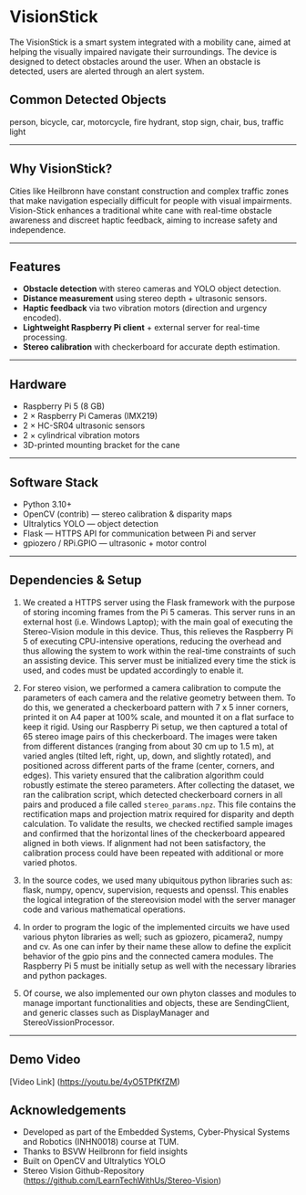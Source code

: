 # VisionStick
The VisionStick is a smart system integrated with a mobility cane, aimed at helping the visually impaired navigate their surroundings. The device is designed to detect obstacles around the user. When an obstacle is detected, users are alerted through an alert system. 

## Common Detected Objects
person, bicycle, car, motorcycle, fire hydrant, stop sign, chair, bus, traffic light

---

## Why VisionStick?
Cities like Heilbronn have constant construction and complex traffic zones that make navigation especially difficult for people with visual impairments.  
Vision-Stick enhances a traditional white cane with real-time obstacle awareness and discreet haptic feedback, aiming to increase safety and independence.

---

## Features
- **Obstacle detection** with stereo cameras and YOLO object detection.  
- **Distance measurement** using stereo depth + ultrasonic sensors.  
- **Haptic feedback** via two vibration motors (direction and urgency encoded).  
- **Lightweight Raspberry Pi client** + external server for real-time processing.  
- **Stereo calibration** with checkerboard for accurate depth estimation.

---

## Hardware
- Raspberry Pi 5 (8 GB)
- 2 × Raspberry Pi Cameras (IMX219)  
- 2 × HC-SR04 ultrasonic sensors  
- 2 × cylindrical vibration motors  
- 3D-printed mounting bracket for the cane

---

## Software Stack
- Python 3.10+  
- OpenCV (contrib) — stereo calibration & disparity maps  
- Ultralytics YOLO — object detection  
- Flask — HTTPS API for communication between Pi and server  
- gpiozero / RPi.GPIO — ultrasonic + motor control

---

## Dependencies & Setup
1) We created a HTTPS server using the Flask framework with the purpose of storing incoming frames from the Pi 5 cameras. This server runs in an external host (i.e. Windows Laptop); with the main goal of executing the Stereo-Vision module in this device. Thus, this relieves the Raspberry Pi 5 of executing CPU-intensive operations, reducing the overhead and thus allowing the system to work within the real-time constraints of such an assisting device.
This server must be initialized every time the stick is used, and codes must be updated accordingly to enable it.

2) For stereo vision, we performed a camera calibration to compute the parameters of each camera and the relative geometry between them. To do this, we generated a checkerboard pattern with 7 x 5 inner corners, printed it on A4 paper at 100% scale, and mounted it on a flat surface to keep it rigid. Using our Raspberry Pi setup, we then captured a total of 65 stereo image pairs of this checkerboard. The images were taken from different distances (ranging from about 30 cm up to 1.5 m), at varied angles (tilted left, right, up, down, and slightly rotated), and positioned across different parts of the frame (center, corners, and edges). This variety ensured that the calibration algorithm could robustly estimate the stereo parameters. After collecting the dataset, we ran the calibration script, which detected checkerboard corners in all pairs and produced a file called `stereo_params.npz`. This file contains the rectification maps and projection matrix required for disparity and depth calculation. To validate the results, we checked rectified sample images and confirmed that the horizontal lines of the checkerboard appeared aligned in both views. If alignment had not been satisfactory, the calibration process could have been repeated with additional or more varied photos.
 
3) In the source codes, we used many ubiquitous python libraries such as: flask, numpy, opencv, supervision, requests and openssl. This enables the logical integration of the stereovision model with the server manager code and various mathematical operations.

4) In order to program the logic of the implemented circuits we have used various phyton libraries as well; such as gpiozero, picamera2, numpy and cv. As one can infer by their name these allow to define the explicit behavior of the gpio pins and the connected camera modules.
The Raspberry Pi 5 must be initially setup as well with the necessary libraries and python packages.

5) Of course, we also implemented our own phyton classes and modules to manage important functionalities and objects, these are SendingClient, and generic classes such as DisplayManager and StereoVissionProcessor.
  
---

## Demo Video 
[Video Link] (https://youtu.be/4yO5TPfKfZM)

## Acknowledgements
- Developed as part of the Embedded Systems, Cyber-Physical Systems and Robotics (INHN0018) course at TUM. 
- Thanks to BSVW Heilbronn for field insights
- Built on OpenCV and Ultralytics YOLO
- Stereo Vision Github-Repository (https://github.com/LearnTechWithUs/Stereo-Vision)
